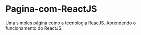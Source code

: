 # Pagina-com-ReactJS
Uma simples página como a tecnologia ReacJS. Aprendendo o funcionamento do ReactJS.
